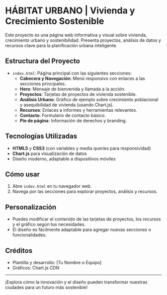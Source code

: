 # HÁBITAT URBANO | Vivienda y Crecimiento Sostenible

Este proyecto es una página web informativa y visual sobre vivienda, crecimiento urbano y sostenibilidad. Presenta proyectos, análisis de datos y recursos clave para la planificación urbana inteligente.

## Estructura del Proyecto

- `index.html`: Página principal con las siguientes secciones:
  - **Cabecera y Navegación**: Menú responsivo con enlaces a las secciones principales.
  - **Hero**: Mensaje de bienvenida y llamada a la acción.
  - **Proyectos**: Tarjetas de proyectos de vivienda sostenible.
  - **Análisis Urbano**: Gráfico de ejemplo sobre crecimiento poblacional y asequibilidad de vivienda (usando Chart.js).
  - **Recursos**: Enlaces a informes y herramientas relevantes.
  - **Contacto**: Formulario de contacto básico.
  - **Pie de página**: Información de derechos y branding.

## Tecnologías Utilizadas

- **HTML5** y **CSS3** (con variables y media queries para responsividad)
- **Chart.js** para visualización de datos
- Diseño moderno, adaptable a dispositivos móviles

## Cómo usar

1. Abre `index.html` en tu navegador web.
2. Navega por las secciones para explorar proyectos, análisis y recursos.

## Personalización

- Puedes modificar el contenido de las tarjetas de proyectos, los recursos y el gráfico según tus necesidades.
- El diseño es fácilmente adaptable para agregar nuevas secciones o funcionalidades.

## Créditos

- Plantilla y desarrollo: [Tu Nombre o Equipo]
- Gráficos: Chart.js CDN

---

¡Explora cómo la innovación y el diseño pueden transformar nuestras ciudades para un futuro más sostenible!
